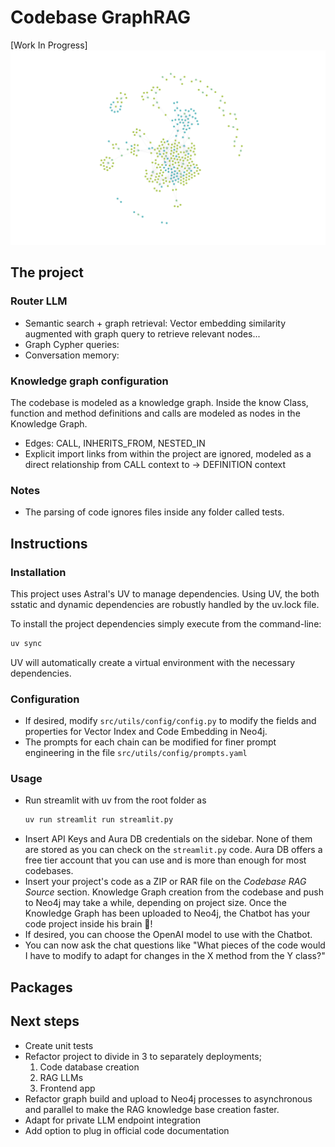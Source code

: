 # Codebase GraphRAG
[Work In Progress]
![Graph banner](assets/codebase_graph.png)


## The project
### Router LLM
- Semantic search + graph retrieval: Vector embedding similarity augmented with graph query to retrieve relevant nodes...
- Graph Cypher queries:
- Conversation memory:

### Knowledge graph configuration
The codebase is modeled as a knowledge graph. Inside the know Class, function and method definitions and calls are modeled as nodes in the Knowledge Graph.
- Edges: CALL, INHERITS_FROM, NESTED_IN
- Explicit import links from within the project are ignored, modeled as a direct relationship from CALL context to -> DEFINITION context

### Notes
- The parsing of code ignores files inside any folder called tests.

## Instructions
### Installation
This project uses Astral's UV to manage dependencies. Using UV, the both sstatic and dynamic dependencies are robustly handled by the uv.lock file.

To install the project dependencies simply execute from the command-line:
```bash
uv sync
```
UV will automatically create a virtual environment with the necessary dependencies.

### Configuration
- If desired, modify `src/utils/config/config.py` to modify the fields and properties for Vector Index and Code Embedding in Neo4j.
- The prompts for each chain can be modified for finer prompt engineering in the file `src/utils/config/prompts.yaml`

### Usage
- Run streamlit with uv from the root folder as 
    ```bash
    uv run streamlit run streamlit.py
    ```
- Insert API Keys and Aura DB credentials on the sidebar. None of them are stored as you can check on the `streamlit.py` code. Aura DB offers a free tier account that you can use and is more than enough for most codebases.
- Insert your project's code as a ZIP or RAR file on the *Codebase RAG Source* section. Knowledge Graph creation from the codebase and push to Neo4j may take a while, depending on project size. Once the Knowledge Graph has been uploaded to Neo4j, the Chatbot has your code project inside his brain 🧠!
- If desired, you can choose the OpenAI model to use with the Chatbot.
- You can now ask the chat questions like "What pieces of the code would I have to modify to adapt for changes in the X method from the Y class?"

## Packages



## Next steps
- Create unit tests
- Refactor project to divide in 3 to separately deployments; 
    1. Code database creation
    2. RAG LLMs 
    3. Frontend app 
- Refactor graph build and upload to Neo4j processes to asynchronous and parallel to make the RAG knowledge base creation faster. 
- Adapt for private LLM endpoint integration
- Add option to plug in official code documentation